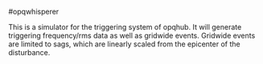 #opqwhisperer

This is a simulator for the triggering system of opqhub. It will generate triggering frequency/rms data as well as gridwide events.
Gridwide events are limited to sags, which are linearly scaled from the epicenter of the disturbance.
